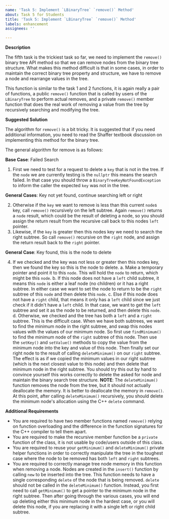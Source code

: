 ```yaml
---
name: 'Task 5: Implement `LBinaryTree` `remove()` Method'
about: Task 5 for Students
title: 'Task 5: Implement `LBinaryTree` `remove()` Method'
labels: enhancement
assignees: ''

---
```


**Description**

The fifth task is the trickiest task so far, we need to implement the `remove()` binary tree API method so that we can remove nodes from the binary tree structure.  What makes this method difficult is that in some cases, in order to maintain the correct binary tree property and structure, we have to
remove a node and rearrange values in the tree.

This function is similar to the task 1 and 2 functions, it is again really a pair of functions,  a public `remove()` function that is called by users of the `LBinaryTree` to perform actual removes, and a private `remove()` member function that does the real work of removing a value from the tree by recursively searching and modifying the tree.

**Suggested Solution**

The algorithm for `remove()` is a bit tricky.  It is suggested that if you need additional information, you need to read the Shaffer textbook discussion on implementing this method for the binary tree.

The general algorithm for remove is as follows:

**Base Case**: Failed Search

1. First we need to test for a request to delete a `key` that is not in the
   tree.  If the `node` we are currently testing is the `nullptr` this means
   the search failed.  In that case you should throw a
   `BinaryTreeKeyNotFoundException` to inform the caller the expected
   `key` was not in the tree.
   
**General Cases**: Key not yet found, continue searching left or right

2. Otherwise if the `key` we want to remove is less than this current
   `node`s key, call `remove()` recursively on the left subtree.  Again
   `remove()` returns a `node` result, which could be the result of
   deleting a node, so you should assign the return result from the 
   recursive call back to this nodes `left` pointer.
3. Likewise, if the `key` is greater then this nodes key we need to
   search the right subtree.  So call `remove()` recursive on the 
   `right` node, and assign the return result back to the `right` 
   pointer.
   
**General Case**: Key found, this is the node to delete

4. If we checked and the key was not less or greater then this nodes key,
   then we found the key so this is the node to delete.
   a. Make a temporary pointer and point it to this `node`.  This will hold the
      `node` to return, which might be this `node`.
   b. If this node does not have a `left` child subtree, it means this `node` is
      either a leaf node (no children) or it has a right subtree.  In either case we
	  want to set the node to return to be the `right` subtree of this `node` and then
	  delete this `node`.
   c. Else if this node does not have a `right` child, that means it only has a `left` child
      since we just check if it didn't have a `left` child.  In that case, we want to
	  get the `left` subtree and set it as the node to be returned, and then delete
	  this `node`.
   d. Otherwise, we checked and the tree has both a `left` and a `right` subtree.
      This is the difficult case.  When we have both subtrees, we want to find the
	  minimum node in the right subtree, and swap this nodes values with the values of
	  our minimum node.  So first use `findMinimum()` to find the minimum node of the
	  `right` subtree of this node.  Then use the `setKey()` and `setValue()`
	  methods to copy the value from the minimum node into the key and value of this node.
	  Then finally set our right node to the result of calling `deleteMinimum()` on our
	  `right` subtree.  The effect is as if we copied the minimum values in our right
	  subtree (which is the next closest value to this node) and then delete that minimum
	  node in the right subtree.  You should try this out by hand to convince yourself
	  this works correctly to delete the asked for node and maintain the binary
	  search tree structure. **NOTE**: The `deleteMinimum()` function removes the
	  node from the tree, but it should not actually deallocate the memory.  It is
	  better to deallocate the memory in `remove()`.  At this point, after calling
	  `deleteMinimum()` recursively, you should delete the minimum node's allocation
	  using the C++ `delete` command.


**Additional Requirements**

- You are required to have two member functions named `remove()` relying on function
  overloading and the difference in the function signatures for the C++ compiler to
  tell them apart.
- You are required to make the recursive member function be a `private` function of the
  class, it is not usable by code/users outside of this class.
- You are required to reuse your `getMinimum()` and `deleteMinimum()` private helper 
  functions in order to correctly manipulate the tree in the toughest case where the node
  to be removed has both `left` and `right` subtrees.
- You are required to correctly manage tree node memory in this function when removing
  a node.  Nodes are created in the `insert()` function by calling `new` to be inserted
  into the tree.  This function needs to have a single corresponding `delete` of the node
  that is being removed.  `delete` should not be called in the `deleteMinimum()`
  function.  Instead, you first need to call `getMinimum()` to get a pointer to the
  minimum node in the right subtree.  Then after going through the various cases, you
  will end up deleting either this minimum node in the hardest case, or you will delete
  this node, if you are replacing it with a single left or right child subtree.




